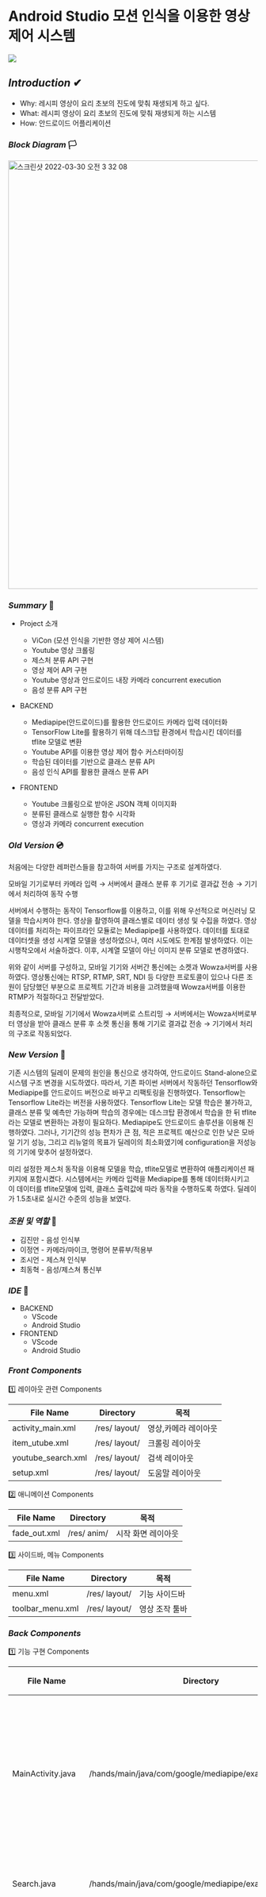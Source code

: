 # Android Studio 모션 인식을 이용한 영상 제어 시스템

<p aligh="center">
    <img src="https://user-images.githubusercontent.com/95459089/202703971-2c0ac543-a56e-4604-a9a4-ba9ec73fd3c6.gif">
</p>


## ***Introduction*** ✔

+ Why: 레시피 영상이 요리 초보의 진도에 맞춰 재생되게 하고 싶다.
+ What: 레시피 영상이 요리 초보의 진도에 맞춰 재생되게 하는 시스템
+ How: 안드로이드 어플리케이션

### ***Block Diagram*** 🏳

<img width="864" alt="스크린샷 2022-03-30 오전 3 32 08" src="https://user-images.githubusercontent.com/88064555/160681059-60287651-0453-441f-8509-bf327c3f328f.png">

### ***Summary*** 🔽 

- Project 소개
    - ViCon (모션 인식을 기반한 영상 제어 시스템)
    - Youtube 영상 크롤링
    - 제스처 분류 API 구현
    - 영상 제어 API 구현
    - Youtube 영상과 안드로이드 내장 카메라 concurrent execution
    - 음성 분류 API 구현
    
- BACKEND
    - Mediapipe(안드로이드)를 활용한 안드로이드 카메라 입력 데이터화
    - TensorFlow Lite를 활용하기 위해 데스크탑 환경에서 학습시킨 데이터를 tflite 모델로 변환
    - Youtube API를 이용한 영상 제어 함수 커스터마이징
    - 학습된 데이터를 기반으로 클래스 분류 API
    - 음성 인식 API를 활용한 클래스 분류 API
    
- FRONTEND
    - Youtube 크롤링으로 받아온 JSON 객체 이미지화
    - 분류된 클래스로 실행한 함수 시각화
    - 영상과 카메라 concurrent execution

### ***Old Version*** 💿

 처음에는 다양한 레퍼런스들을 참고하여 서버를 가지는 구조로 설계하였다.

모바일 기기로부터 카메라 입력 → 서버에서 클래스 분류 후 기기로 결과값 전송 → 기기에서 처리하여 동작 수행

 서버에서 수행하는 동작이 Tensorflow를 이용하고, 이를 위해 우선적으로 머신러닝 모델을 학습시켜야 한다. 영상을 촬영하여 클래스별로 데이터 생성 및 수집을 하였다. 영상데이터를 처리하는 파이프라인 모듈로는 Mediapipe를 사용하였다. 데이터를 토대로 데이터셋을 생성 시계열 모델을 생성하였으나, 여러 시도에도 한계점 발생하였다. 이는 시행착오에서 서술하겠다. 이후, 시계열 모델이 아닌 이미지 분류 모델로 변경하였다.

 위와 같이 서버를 구성하고, 모바일 기기와 서버간 통신에는 소켓과 Wowza서버를 사용하였다. 영상통신에는 RTSP, RTMP, SRT, NDI 등 다양한 프로토콜이 있으나 다른 조원이 담당했던 부분으로 프로젝트 기간과 비용을 고려했을때 Wowza서버를 이용한 RTMP가 적절하다고 전달받았다.

 최종적으로, 모바일 기기에서 Wowza서버로 스트리밍 → 서버에서는 Wowza서버로부터 영상을 받아 클래스 분류 후 소켓 통신을 통해 기기로 결과값 전송 → 기기에서 처리의 구조로 작동되었다.

### ***New Version*** 🔨

기존 시스템의 딜레이 문제의 원인을 통신으로 생각하여, 안드로이드 Stand-alone으로 시스템 구조 변경을 시도하였다. 따라서, 기존 파이썬 서버에서 작동하던 Tensorflow와 Mediapipe를 안드로이드 버전으로 바꾸고 리팩토링을 진행하였다. Tensorflow는 Tensorflow Lite라는 버전을 사용하였다. Tensorflow Lite는 모델 학습은 불가하고, 클래스 분류 및 예측만 가능하며 학습의 경우에는 데스크탑 환경에서 학습을 한 뒤 tflite라는 모델로 변환하는 과정이 필요하다. Mediapipe도 안드로이드 솔루션을 이용해 진행하였다. 그러나, 기기간의 성능 편차가 큰 점, 적은 프로젝트 예산으로 인한 낮은 모바일 기기 성능, 그리고 리뉴얼의 목표가 딜레이의 최소화였기에 configuration을 저성능의 기기에 맞추어 설정하였다.

 미리 설정한 제스처 동작을 이용해 모델을 학습, tflite모델로 변환하여 애플리케이션 패키지에 포함시켰다. 시스템에서는 카메라 입력을 Mediapipe를 통해 데이터화시키고 이 데이터를 tflite모델에 입력, 클래스 출력값에 따라 동작을 수행하도록 하였다. 딜레이가 1.5초내로 실시간 수준의 성능을 보였다.


### ***조원 및 역할*** 🤔

+ 김진만 - 음성 인식부
+ 이정연 - 카메라/마이크, 명령어 분류부/적용부
+ 조시언 - 제스쳐 인식부
+ 최동혁 - 음성/제스쳐 통신부

### ***IDE*** 🥢
- BACKEND
    - VScode
    - Android Studio
- FRONTEND
    - VScode
    - Android Studio
 
 ### ***Front Components***
 1️⃣  레이아웃 관련 Components
 
 | File Name | Directory              | 목적            |
 | --------- | ---------------------- | --------------- |
 | activity_main.xml | /res/ layout/ | 영상,카메라 레이아웃 |
 | item_utube.xml | /res/ layout/ | 크롤링 레이아웃 |
 | youtube_search.xml | /res/ layout/ | 검색 레이아웃 |
 | setup.xml | /res/ layout/ | 도움말 레이아웃 |
 
 2️⃣  애니메이션 Components
 
 | File Name | Directory              | 목적            |
 | --------- | ---------------------- | --------------- |
 | fade_out.xml | /res/ anim/ | 시작 화면 레이아웃 |

 3️⃣  사이드바, 메뉴 Components
 
 | File Name | Directory              | 목적            |
 | --------- | ---------------------- | --------------- |
 | menu.xml | /res/ layout/ | 기능 사이드바 |
 | toolbar_menu.xml | /res/ layout/ | 영상 조작 툴바 |

 ### ***Back Components***
 1️⃣  기능 구현 Components
 
 | File Name | Directory              | 목적            |
 | --------- | ---------------------- | --------------- |
 | MainActivity.java | /hands/main/java/com/google/mediapipe/examples/hands/  | 카메라, 음성 허가, 메인 화면 기능 |
 | Search.java | /hands/main/java/com/google/mediapipe/examples/hands/ | 크롤링 기능 |
 | SeconActivity.java | /hands/main/java/com/google/mediapipe/examples/hands/ | 검색 레이아웃 |
 | Youtube.java | /hands/main/java/com/google/mediapipe/examples/hands// | 영상, 카메라 기능 |
 | Setup.java | /hands/main/java/com/google/mediapipe/examples/hands/ | 도움말 기능 |
 
 2️⃣  학습 데이터 Components
 
 | File Name | Directory              | 목적            |
 | --------- | ---------------------- | --------------- |
 | keras_model.tflite | /hands/src/main/assets/ | 학습된 데이터셋 |

 3️⃣  환경설정 Components
 
 | File Name | Directory              | 목적            |
 | --------- | ---------------------- | --------------- |
 | AndroidManifest.xml | /hands/src/main/ | 환경 설정 |
 
 4️⃣  API Components

 | File Name | Directory              | 목적            |
 | --------- | ---------------------- | --------------- |
 | YouTubeAndroidPlayerApi.jar | /hands/libs/ | Youtube API |
 | google_http_client_jackson2-1.0.1.jar | /hands/libs/ | 음성 인식 API |
 
### ***Process*** 🚀

- **시작 화면**

<p aligh="center">
    <img src="https://user-images.githubusercontent.com/95459089/202745504-51472b87-1172-459a-801b-72bbd1b28326.png">
</p>

- **메인 화면**

![image](https://user-images.githubusercontent.com/95459089/202745617-439871ec-6b62-48c6-a197-a89d41fb5504.png)

- **도움말 화면**

![image](https://user-images.githubusercontent.com/95459089/202745690-c8ee5083-5062-4c7e-b5b3-04fc95253e16.png)

- **검색 화면**

![image](https://user-images.githubusercontent.com/95459089/202745743-42212235-e8f9-4213-adf8-abea8db1465a.png)

- **검색 완료 화면**

![image](https://user-images.githubusercontent.com/95459089/202745888-a76caa52-5c2c-49b3-9465-f62926830581.png)

- **비디오 실행 전 화면**

![image](https://user-images.githubusercontent.com/95459089/202745965-37df4bd5-df7b-462b-a273-52d457121b28.png)

- **비디오 실행 후 화면**

![image](https://user-images.githubusercontent.com/95459089/202746012-9aaedaac-a9f2-4890-9b40-56fae34caadc.png)

- **기능 사이드바**

![image](https://user-images.githubusercontent.com/95459089/202746048-7d60d485-52f6-4665-87e4-c62ae2649845.png)

- **도움말 사이드바**

![image](https://user-images.githubusercontent.com/95459089/202746090-d60f30f0-5c28-487d-b53c-b26b8746f3c3.png)




